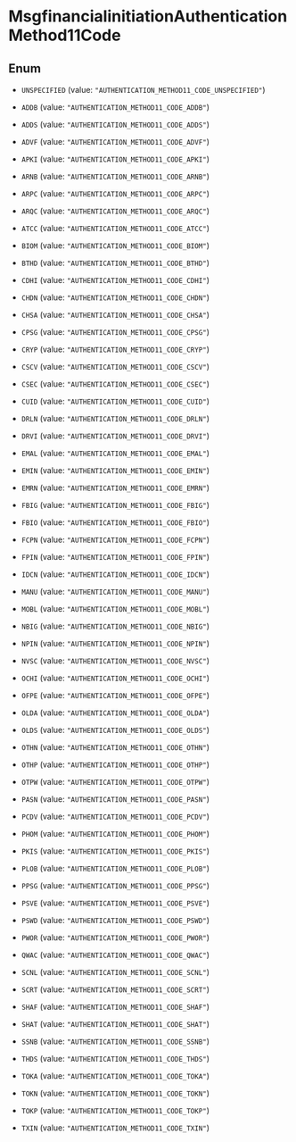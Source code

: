

# MsgfinancialinitiationAuthenticationMethod11Code

## Enum


* `UNSPECIFIED` (value: `"AUTHENTICATION_METHOD11_CODE_UNSPECIFIED"`)

* `ADDB` (value: `"AUTHENTICATION_METHOD11_CODE_ADDB"`)

* `ADDS` (value: `"AUTHENTICATION_METHOD11_CODE_ADDS"`)

* `ADVF` (value: `"AUTHENTICATION_METHOD11_CODE_ADVF"`)

* `APKI` (value: `"AUTHENTICATION_METHOD11_CODE_APKI"`)

* `ARNB` (value: `"AUTHENTICATION_METHOD11_CODE_ARNB"`)

* `ARPC` (value: `"AUTHENTICATION_METHOD11_CODE_ARPC"`)

* `ARQC` (value: `"AUTHENTICATION_METHOD11_CODE_ARQC"`)

* `ATCC` (value: `"AUTHENTICATION_METHOD11_CODE_ATCC"`)

* `BIOM` (value: `"AUTHENTICATION_METHOD11_CODE_BIOM"`)

* `BTHD` (value: `"AUTHENTICATION_METHOD11_CODE_BTHD"`)

* `CDHI` (value: `"AUTHENTICATION_METHOD11_CODE_CDHI"`)

* `CHDN` (value: `"AUTHENTICATION_METHOD11_CODE_CHDN"`)

* `CHSA` (value: `"AUTHENTICATION_METHOD11_CODE_CHSA"`)

* `CPSG` (value: `"AUTHENTICATION_METHOD11_CODE_CPSG"`)

* `CRYP` (value: `"AUTHENTICATION_METHOD11_CODE_CRYP"`)

* `CSCV` (value: `"AUTHENTICATION_METHOD11_CODE_CSCV"`)

* `CSEC` (value: `"AUTHENTICATION_METHOD11_CODE_CSEC"`)

* `CUID` (value: `"AUTHENTICATION_METHOD11_CODE_CUID"`)

* `DRLN` (value: `"AUTHENTICATION_METHOD11_CODE_DRLN"`)

* `DRVI` (value: `"AUTHENTICATION_METHOD11_CODE_DRVI"`)

* `EMAL` (value: `"AUTHENTICATION_METHOD11_CODE_EMAL"`)

* `EMIN` (value: `"AUTHENTICATION_METHOD11_CODE_EMIN"`)

* `EMRN` (value: `"AUTHENTICATION_METHOD11_CODE_EMRN"`)

* `FBIG` (value: `"AUTHENTICATION_METHOD11_CODE_FBIG"`)

* `FBIO` (value: `"AUTHENTICATION_METHOD11_CODE_FBIO"`)

* `FCPN` (value: `"AUTHENTICATION_METHOD11_CODE_FCPN"`)

* `FPIN` (value: `"AUTHENTICATION_METHOD11_CODE_FPIN"`)

* `IDCN` (value: `"AUTHENTICATION_METHOD11_CODE_IDCN"`)

* `MANU` (value: `"AUTHENTICATION_METHOD11_CODE_MANU"`)

* `MOBL` (value: `"AUTHENTICATION_METHOD11_CODE_MOBL"`)

* `NBIG` (value: `"AUTHENTICATION_METHOD11_CODE_NBIG"`)

* `NPIN` (value: `"AUTHENTICATION_METHOD11_CODE_NPIN"`)

* `NVSC` (value: `"AUTHENTICATION_METHOD11_CODE_NVSC"`)

* `OCHI` (value: `"AUTHENTICATION_METHOD11_CODE_OCHI"`)

* `OFPE` (value: `"AUTHENTICATION_METHOD11_CODE_OFPE"`)

* `OLDA` (value: `"AUTHENTICATION_METHOD11_CODE_OLDA"`)

* `OLDS` (value: `"AUTHENTICATION_METHOD11_CODE_OLDS"`)

* `OTHN` (value: `"AUTHENTICATION_METHOD11_CODE_OTHN"`)

* `OTHP` (value: `"AUTHENTICATION_METHOD11_CODE_OTHP"`)

* `OTPW` (value: `"AUTHENTICATION_METHOD11_CODE_OTPW"`)

* `PASN` (value: `"AUTHENTICATION_METHOD11_CODE_PASN"`)

* `PCDV` (value: `"AUTHENTICATION_METHOD11_CODE_PCDV"`)

* `PHOM` (value: `"AUTHENTICATION_METHOD11_CODE_PHOM"`)

* `PKIS` (value: `"AUTHENTICATION_METHOD11_CODE_PKIS"`)

* `PLOB` (value: `"AUTHENTICATION_METHOD11_CODE_PLOB"`)

* `PPSG` (value: `"AUTHENTICATION_METHOD11_CODE_PPSG"`)

* `PSVE` (value: `"AUTHENTICATION_METHOD11_CODE_PSVE"`)

* `PSWD` (value: `"AUTHENTICATION_METHOD11_CODE_PSWD"`)

* `PWOR` (value: `"AUTHENTICATION_METHOD11_CODE_PWOR"`)

* `QWAC` (value: `"AUTHENTICATION_METHOD11_CODE_QWAC"`)

* `SCNL` (value: `"AUTHENTICATION_METHOD11_CODE_SCNL"`)

* `SCRT` (value: `"AUTHENTICATION_METHOD11_CODE_SCRT"`)

* `SHAF` (value: `"AUTHENTICATION_METHOD11_CODE_SHAF"`)

* `SHAT` (value: `"AUTHENTICATION_METHOD11_CODE_SHAT"`)

* `SSNB` (value: `"AUTHENTICATION_METHOD11_CODE_SSNB"`)

* `THDS` (value: `"AUTHENTICATION_METHOD11_CODE_THDS"`)

* `TOKA` (value: `"AUTHENTICATION_METHOD11_CODE_TOKA"`)

* `TOKN` (value: `"AUTHENTICATION_METHOD11_CODE_TOKN"`)

* `TOKP` (value: `"AUTHENTICATION_METHOD11_CODE_TOKP"`)

* `TXIN` (value: `"AUTHENTICATION_METHOD11_CODE_TXIN"`)



